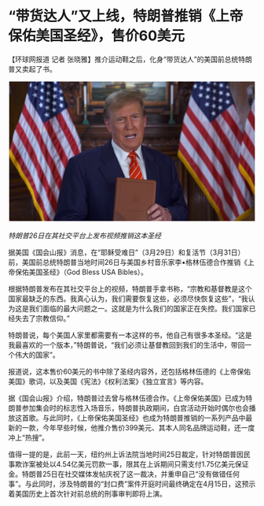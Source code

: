 # “带货达人”又上线，特朗普推销《上帝保佑美国圣经》，售价60美元

【环球网报道 记者 张晓雅】推介运动鞋之后，化身“带货达人”的美国前总统特朗普又卖起了书。

![8f442dd0b5f8831dfdf4750bc044b29f.jpg](https://raw.githubusercontent.com/qqhsx/qqnews_image/main/2024/03/27/“带货达人”又上线，特朗普推销《上帝保佑美国圣经》，售价60美元/8f442dd0b5f8831dfdf4750bc044b29f.jpg)

_特朗普26日在其社交平台上发布视频推销这本圣经_

据美国《国会山报》消息，在“耶稣受难日”（3月29日）和复活节（3月31日）前，美国前总统特朗普当地时间26日与美国乡村音乐家李•格林伍德合作推销《上帝保佑美国圣经》（God
Bless USA Bibles）。

根据特朗普发布在其社交平台上的视频，特朗普手拿书称，“宗教和基督教是这个国家最缺乏的东西。我真心认为，我们需要恢复这些，必须尽快恢复这些”，“我认为这是我们面临的最大问题之一。这就是为什么我们的国家正在失控。我们国家已经失去了宗教信仰。”

特朗普说，每个美国人家里都需要有一本这样的书，他自己有很多本圣经。“这是我最喜欢的一个版本，”特朗普说，“我们必须让基督教回到我们的生活中，带回一个伟大的国家”。

报道说，这本售价60美元的书中除了圣经内容外，还包括格林伍德的《上帝保佑美国》歌词，以及美国《宪法》《权利法案》《独立宣言》等内容。

据《国会山报》介绍，特朗普过去曾与格林伍德合作。《上帝保佑美国》已成为特朗普参加集会时的标志性入场音乐，特朗普执政期间，白宫活动开始时偶尔也会播放这首歌。与此同时，《上帝保佑美国圣经》也成为特朗普推销的一系列产品中最新的一款，今年早些时候，他推介售价399美元、其本人同名品牌运动鞋，还一度冲上“热搜”。

值得一提的是，此前一天，纽约州上诉法院当地时间25日裁定，针对特朗普因民事欺诈案被处以4.54亿美元罚款一事，限其在上诉期间只需支付1.75亿美元保证金。特朗普25日在社交媒体发帖庆祝了这一裁决，并重申自己“没有做错任何事”。与此同时，涉及特朗普的“封口费”案件开庭时间最终确定在4月15日，这预示着美国历史上首次针对前总统的刑事审判即将上演。

